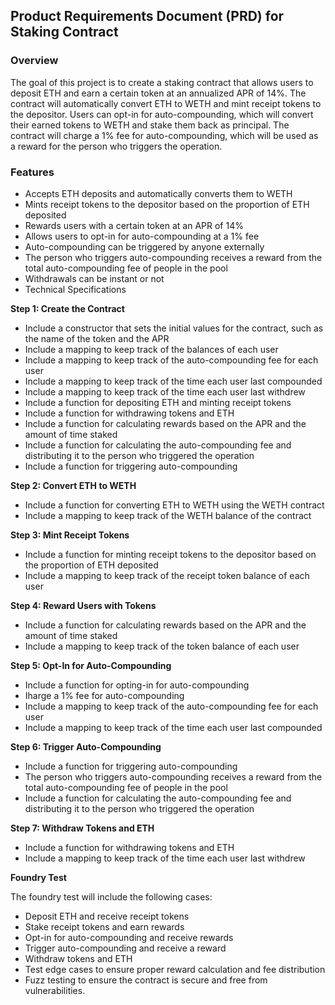 ## Product Requirements Document (PRD) for Staking Contract

### Overview

The goal of this project is to create a staking contract that allows users to deposit ETH and earn a certain token at an annualized APR of 14%. The contract will automatically convert ETH to WETH and mint receipt tokens to the depositor. Users can opt-in for auto-compounding, which will convert their earned tokens to WETH and stake them back as principal. The contract will charge a 1% fee for auto-compounding, which will be used as a reward for the person who triggers the operation.

### Features

- Accepts ETH deposits and automatically converts them to WETH
- Mints receipt tokens to the depositor based on the proportion of ETH deposited
- Rewards users with a certain token at an APR of 14%
- Allows users to opt-in for auto-compounding at a 1% fee
- Auto-compounding can be triggered by anyone externally
- The person who triggers auto-compounding receives a reward from the total auto-compounding fee of people in the pool
- Withdrawals can be instant or not
- Technical Specifications


**Step 1: Create the Contract**

- Include a constructor that sets the initial values for the contract, such as the name of the token and the APR
- Include a mapping to keep track of the balances of each user
- Include a mapping to keep track of the auto-compounding fee for each user
- Include a mapping to keep track of the time each user last compounded
- Include a mapping to keep track of the time each user last withdrew
- Include a function for depositing ETH and minting receipt tokens
- Include a function for withdrawing tokens and ETH
- Include a function for calculating rewards based on the APR and the amount of time staked
- Include a function for calculating the auto-compounding fee and distributing it to the person who triggered the operation
- Include a function for triggering auto-compounding

**Step 2: Convert ETH to WETH**

- Include a function for converting ETH to WETH using the WETH contract
- Include a mapping to keep track of the WETH balance of the contract

**Step 3: Mint Receipt Tokens**
- Include a function for minting receipt tokens to the depositor based on the proportion of ETH deposited
- Include a mapping to keep track of the receipt token balance of each user

**Step 4: Reward Users with Tokens**

- Include a function for calculating rewards based on the APR and the amount of time staked
- Include a mapping to keep track of the token balance of each user

**Step 5: Opt-In for Auto-Compounding**

- Include a function for opting-in for auto-compounding
- Iharge a 1% fee for auto-compounding
- Include a mapping to keep track of the auto-compounding fee for each user
- Include a mapping to keep track of the time each user last compounded

**Step 6: Trigger Auto-Compounding**

- Include a function for triggering auto-compounding
- The person who triggers auto-compounding receives a reward from the total auto-compounding fee of people in the pool
- Include a function for calculating the auto-compounding fee and distributing it to the person who triggered the operation

**Step 7: Withdraw Tokens and ETH**
- Include a function for withdrawing tokens and ETH
- Include a mapping to keep track of the time each user last withdrew


**Foundry Test**

The foundry test will include the following cases:

- Deposit ETH and receive receipt tokens
- Stake receipt tokens and earn rewards
- Opt-in for auto-compounding and receive rewards
- Trigger auto-compounding and receive a reward
- Withdraw tokens and ETH
- Test edge cases to ensure proper reward calculation and fee distribution
- Fuzz testing to ensure the contract is secure and free from vulnerabilities.
